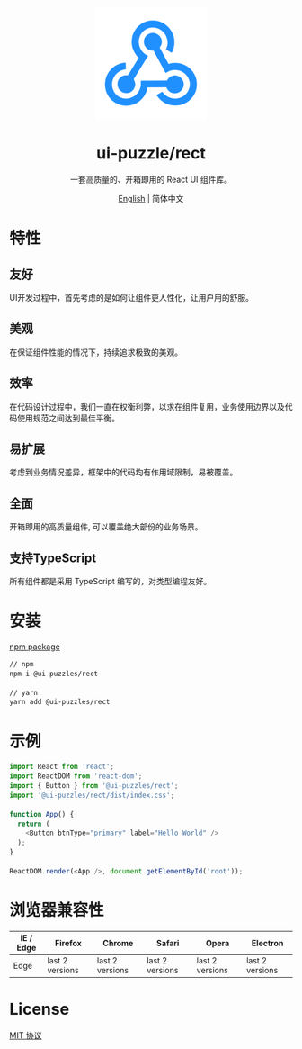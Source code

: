 <div align="center">
  <a href="#" target="_blank">
    <img alt="ui-puzzle logo" width="200" src="https://github.com/fujia-dev/hooks/blob/main/public/logo.svg"/>
  </a>
</div>

<div align="center">
  <h1>ui-puzzle/rect</h1>
</div>

<div align="center">

一套高质量的、开箱即用的 React UI 组件库。

</div>

<div align="center">

[English](./README.md) | 简体中文

</div>

# 特性

## 友好

UI开发过程中，首先考虑的是如何让组件更人性化，让用户用的舒服。

## 美观

在保证组件性能的情况下，持续追求极致的美观。

## 效率

在代码设计过程中，我们一直在权衡利弊，以求在组件复用，业务使用边界以及代码使用规范之间达到最佳平衡。

## 易扩展

考虑到业务情况差异，框架中的代码均有作用域限制，易被覆盖。

## 全面

开箱即用的高质量组件, 可以覆盖绝大部份的业务场景。

## 支持TypeScript

所有组件都是采用 TypeScript 编写的，对类型编程友好。


# 安装

[npm package](https://www.npmjs.com/package/@ui-puzzles/rect)

```sh
// npm
npm i @ui-puzzles/rect

// yarn
yarn add @ui-puzzles/rect
```

# 示例

```typescript
import React from 'react';
import ReactDOM from 'react-dom';
import { Button } from '@ui-puzzles/rect';
import '@ui-puzzles/rect/dist/index.css';

function App() {
  return (
    <Button btnType="primary" label="Hello World" />
  );
}

ReactDOM.render(<App />, document.getElementById('root'));
```


# 浏览器兼容性

| IE / Edge | Firefox | Chrome | Safari | Opera | Electron |
| --------- | --------- | --------- | --------- | --------- | --------- |
| Edge| last 2 versions| last 2 versions| last 2 versions| last 2 versions| last 2 versions

# License

[MIT 协议](./LICENSE)